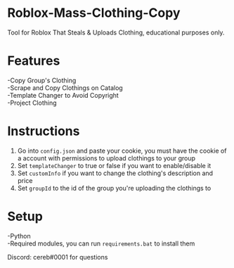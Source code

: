 # Roblox-Mass-Clothing-Copy
Tool for Roblox That Steals &amp; Uploads Clothing, educational purposes only.

# Features
-Copy Group's Clothing  
-Scrape and Copy Clothings on Catalog  
-Template Changer to Avoid Copyright  
-Project Clothing  

# Instructions
1. Go into `config.json` and paste your cookie, you must have the cookie of a account with permissions to upload clothings to your group  
2. Set `templateChanger` to true or false if you want to enable/disable it  
3. Set `customInfo` if you want to change the clothing's description and price  
4. Set `groupId` to the id of the group you're uploading the clothings to  

# Setup
-Python  
-Required modules, you can run `requirements.bat` to install them  

Discord: cereb#0001 for questions
